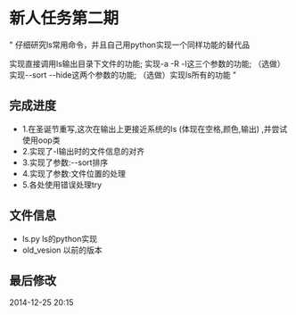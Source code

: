 # 新人任务第二期
 
 "
 仔细研究ls常用命令，并且自己用python实现一个同样功能的替代品
 
  实现直接调用ls输出目录下文件的功能; 实现-a -R -l这三个参数的功能; （选做）实现--sort --hide这两个参数的功能; （选做）实现ls所有的功能
 "
 
## 完成进度
 
 - 1.在圣诞节重写,这次在输出上更接近系统的ls (体现在空格,颜色,输出) ,并尝试使用oop类
 - 2.实现了-l输出时的文件信息的对齐
 - 3.实现了参数:--sort排序
 - 4.实现了参数:文件位置的处理
 - 5.各处使用错误处理try
 
## 文件信息
 
 * ls.py ls的python实现
 * old_vesion 以前的版本
 
## 最后修改
 
 2014-12-25 20:15
 
